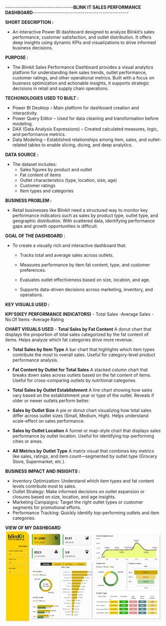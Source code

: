 ----------------------------------**BLINK IT SALES PERFORMANCE DASHBOARD**------------------------------------------------

**SHORT DESCRIPTION :**

- An interactive Power BI dashboard designed to analyze Blinkit’s sales performance, customer satisfaction, and outlet distribution. It offers deep insights using dynamic KPIs and visualizations to drive informed business decisions.

**PURPOSE :**

- The Blinkit Sales Performance Dashboard provides a visual analytics platform for understanding item sales trends, outlet performance, customer ratings, and other operational metrics. Built with a focus on business optimization and actionable insights, it supports strategic decisions in retail and supply chain operations.

**TECHONOLOGIES USED TO BUILT :** 

- Power BI Desktop – Main platform for dashboard creation and interactivity.
- Power Query Editor – Used for data cleaning and transformation before modeling.
- DAX (Data Analysis Expressions) – Created calculated measures, logic, and performance metrics.
- Data Modeling – Established relationships among item, sales, and outlet-related tables to enable slicing, dicing, and deep analytics.

**DATA SOURCE :**

- The dataset includes:
  - Sales figures by product and outlet
  - Fat content of items
  - Outlet characteristics (type, location, size, age)
  - Customer ratings
  - Item types and categories

**BUSINESS PROBLEM :**

- Retail businesses like Blinkit need a structured way to monitor key performance indicators such as sales by product type, outlet type, and geographic distribution. With scattered        data, identifying performance gaps and growth opportunities is difficult.

**GOAL OF THE DASHBOARD :**

- To create a visually rich and interactive dashboard that:
  - Tracks total and average sales across outlets.
 
  - Measures performance by item fat content, type, and customer preferences.
 
  - Evaluates outlet effectiveness based on size, location, and age.
 
  - Supports data-driven decisions across marketing, inventory, and operations.

**KEY VISUALS USED :**
 
  **KPI'S(KEY PERFORMANCE INDICATORS)**
    - Total Sales
    -Average Sales
    -No.Of Items
    -Average Rating
    
  **CHART VISUALS USED**
    - **Total Sales by Fat Content**
      A donut chart that displays the proportion of total sales categorized by the fat content of items. Helps analyze which fat categories drive more revenue.
   
   - **Total Sales by Item Type**
      A bar chart that highlights which item types contribute the most to overall sales. Useful for category-level product performance analysis.
   
   - **Fat Content by Outlet for Total Sales**
      A stacked column chart that breaks down sales across outlets based on the fat content of items. Useful for cross-comparing outlets by nutritional categories.
   
   - **Total Sales by Outlet Establishment**
     A line chart showing how sales vary based on the establishment year or type of the outlet. Reveals if older or newer outlets perform better.
   
   - **Sales by Outlet Size**
     A pie or donut chart visualizing how total sales differ across outlet sizes (Small, Medium, High). Helps understand scale-effect on sales performance.
   
   - **Sales by Outlet Location**
     A funnel or map-style chart that displays sales performance by outlet location. Useful for identifying top-performing cities or areas.
   
   - **All Metrics by Outlet Type**
     A matrix visual that combines key metrics like sales, ratings, and item count—segmented by outlet type (Grocery Store, Supermarket, etc.).
   
**BUSINESS IMPACT AND INSIGHTS :**
   - Inventory Optimization: Understand which item types and fat content levels contribute most to sales.
   - Outlet Strategy: Make informed decisions on outlet expansion or closures based on size, location, and age insights.
   - Marketing Campaigns: Target the right outlet types or customer segments for promotional efforts.
   - Performance Tracking: Quickly identify top-performing outlets and item categories.

 **VIEW OF MY DASHBOARD**
 ![ALT TEXT](https://github.com/VedantVivek/Blink-It-Dashboard-/blob/main/Snapshot%20of%20the%20dashboard.png)

